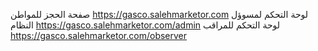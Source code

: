 صفحة الحجز للمواطن 
https://gasco.salehmarketor.com
لوحة التحكم لمسوؤل النظام 
https://gasco.salehmarketor.com/admin
لوحة التحكم للمراقب 
https://gasco.salehmarketor.com/observer 
